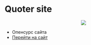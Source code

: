 # Quoter site

<p align="center">
  <img src="https://quoter.ml/avatar.png" />
</p>

- Опенсурс сайта
- [Перейти на сайт](https://quoter.ml)
